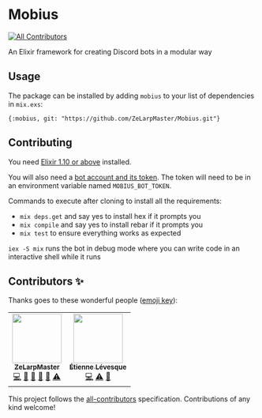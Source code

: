 # Mobius
<!-- ALL-CONTRIBUTORS-BADGE:START - Do not remove or modify this section -->
[![All Contributors](https://img.shields.io/badge/all_contributors-2-orange.svg?style=flat-square)](#contributors-)
<!-- ALL-CONTRIBUTORS-BADGE:END -->

An Elixir framework for creating Discord bots in a modular way

## Usage
The package can be installed by adding `mobius` to your list of dependencies in `mix.exs`:

`{:mobius, git: "https://github.com/ZeLarpMaster/Mobius.git"}`

## Contributing
You need [Elixir 1.10 or above](https://elixir-lang.org/install.html) installed.

You will also need a [bot account and its token](https://discordpy.readthedocs.io/en/latest/discord.html).
The token will need to be in an environment variable named `MOBIUS_BOT_TOKEN`.

Commands to execute after cloning to install all the requirements:
* `mix deps.get` and say yes to install hex if it prompts you
* `mix compile` and say yes to install rebar if it prompts you
* `mix test` to ensure everything works as expected

`iex -S mix` runs the bot in debug mode where you can write code in an interactive shell while it runs

## Contributors ✨

Thanks goes to these wonderful people ([emoji key](https://allcontributors.org/docs/en/emoji-key)):

<!-- ALL-CONTRIBUTORS-LIST:START - Do not remove or modify this section -->
<!-- prettier-ignore-start -->
<!-- markdownlint-disable -->
<table>
  <tr>
    <td align="center"><a href="https://github.com/ZeLarpMaster"><img src="https://avatars0.githubusercontent.com/u/1305105?v=4?s=100" width="100px;" alt=""/><br /><sub><b>ZeLarpMaster</b></sub></a><br /><a href="https://github.com/ZeLarpMaster/Mobius/commits?author=ZeLarpMaster" title="Code">💻</a> <a href="https://github.com/ZeLarpMaster/Mobius/commits?author=ZeLarpMaster" title="Documentation">📖</a> <a href="#maintenance-ZeLarpMaster" title="Maintenance">🚧</a> <a href="#question-ZeLarpMaster" title="Answering Questions">💬</a> <a href="https://github.com/ZeLarpMaster/Mobius/pulls?q=is%3Apr+reviewed-by%3AZeLarpMaster" title="Reviewed Pull Requests">👀</a> <a href="https://github.com/ZeLarpMaster/Mobius/commits?author=ZeLarpMaster" title="Tests">⚠️</a></td>
    <td align="center"><a href="https://github.com/Blond11516"><img src="https://avatars1.githubusercontent.com/u/44734484?v=4?s=100" width="100px;" alt=""/><br /><sub><b>Étienne Lévesque</b></sub></a><br /><a href="https://github.com/ZeLarpMaster/Mobius/commits?author=Blond11516" title="Code">💻</a> <a href="https://github.com/ZeLarpMaster/Mobius/commits?author=Blond11516" title="Tests">⚠️</a> <a href="https://github.com/ZeLarpMaster/Mobius/commits?author=Blond11516" title="Documentation">📖</a></td>
  </tr>
</table>

<!-- markdownlint-restore -->
<!-- prettier-ignore-end -->

<!-- ALL-CONTRIBUTORS-LIST:END -->

This project follows the [all-contributors](https://github.com/all-contributors/all-contributors) specification. Contributions of any kind welcome!